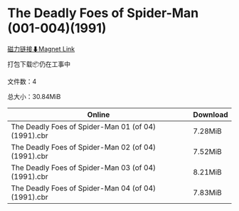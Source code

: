 # The Deadly Foes of Spider-Man (001-004)(1991)

[磁力链接⬇Magnet Link](magnet:?xt=urn:btih:f215dbce0e08f4c5921032ef519ef2e158a1ecff&dn=The%20Deadly%20Foes%20of%20Spider-Man%20%28001-004%29%281991%29)

打包下载📦仍在工事中

文件数：4

总大小：30.84MiB

Online | Download
--- | ---
The Deadly Foes of Spider-Man 01 (of 04) (1991).cbr | 7.28MiB
The Deadly Foes of Spider-Man 02 (of 04) (1991).cbr | 7.52MiB
The Deadly Foes of Spider-Man 03 (of 04) (1991).cbr | 8.21MiB
The Deadly Foes of Spider-Man 04 (of 04) (1991).cbr | 7.83MiB